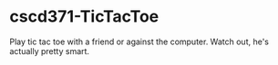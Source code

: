 # cscd371-TicTacToe
Play tic tac toe with a friend or against the computer. Watch out, he's actually pretty smart.
